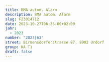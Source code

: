 ```yaml
---
title: BMA autom. Alarm
description: BMA autom. Alarm
slug: F23014712
date: 2023-10-27T06:35:00+02:00
jahr:
  - 2023
number: "2023|63"
street: Birmensdorferstrasse 87, 8902 Urdorf
group: KA T1
draft: false
---
```


